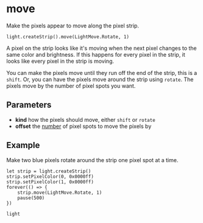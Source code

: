 # move

Make the pixels appear to move along the pixel strip.

```sig
light.createStrip().move(LightMove.Rotate, 1)
```

A pixel on the strip looks like it's moving when the next pixel changes to
the same color and brightness. If this happens for every pixel in the strip,
it looks like every pixel in the strip is moving.

You can make the pixels move until they run off the end of the strip, this is a
`shift`. Or, you can have the pixels move around the strip using `rotate`. The
pixels move by the number of pixel spots you want.

## Parameters

* **kind** how the pixels should move, either `shift` or `rotate`
* **offset** the [number](/types/number) of pixel spots to move the pixels by

## Example

Make two blue pixels rotate around the strip one pixel spot at a time.

```blocks
let strip = light.createStrip()
strip.setPixelColor(0, 0x0000ff)
strip.setPixelColor(1, 0x0000ff)
forever(() => {
    strip.move(LightMove.Rotate, 1)
    pause(500)
})
```

```package
light
```


